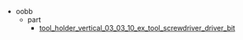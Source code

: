 * oobb
  * part
    * [tool_holder_vertical_03_03_10_ex_tool_screwdriver_driver_bit](oobb/part/tool_holder_vertical_03_03_10_ex_tool_screwdriver_driver_bit)
